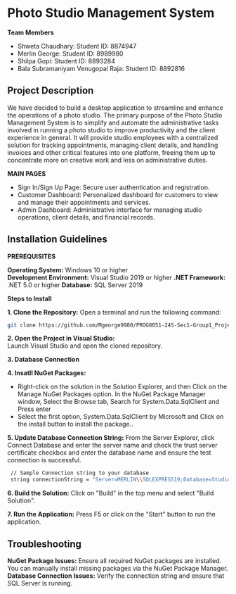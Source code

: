 # Photo Studio Management System
**Team Members**  
* Shweta Chaudhary: Student ID: 8874947  
* Merlin George: Student ID: 8989980  
* Shilpa Gopi: Student ID: 8893284  
* Bala Subramaniyam Venugopal Raja: Student ID: 8892816

## Project Description
We have decided to build a desktop application to streamline and enhance the operations of a photo studio. The primary purpose of the Photo Studio Management System is to simplify and automate the administrative tasks involved in running a photo studio to improve productivity and the client experience in general. It will provide studio employees with a centralized solution for tracking appointments, managing client details, and handling invoices and other critical features into one platform, freeing them up to concentrate more on creative work and less on administrative duties. 

__MAIN PAGES__   
* Sign In/Sign Up Page: Secure user authentication and registration.  
* Customer Dashboard: Personalized dashboard for customers to view and manage their appointments and services.  
* Admin Dashboard: Administrative interface for managing studio operations, client details, and financial records.  

## Installation Guidelines
**PREREQUISITES**
 
__Operating System:__ Windows 10 or higher  
__Development Environment:__ Visual Studio 2019 or higher
__.NET Framework:__ .NET 5.0 or higher
__Database:__ SQL Server 2019

**Steps to Install** 
 
 **1. Clone the Repository:**
Open a terminal and run the following command:
```bash
git clone https://github.com/Mgeorge9980/PROG8051-24S-Sec1-Group1_Project.git
```
**2. Open the Project in Visual Studio:**  
Launch Visual Studio and open the cloned repository.

**3. Database Connection**

**4. Insatll NuGet Packages:**  
* Right-click on the solution in the Solution Explorer, and then Click on the Manage NuGet Packages option. In the NuGet Package Manager window, Select the Browse tab, Search for System.Data.SqlClient and Press enter
* Select the first option, System.Data.SqlClient by Microsoft and Click on the install button to install the package..

**5. Update Database Connection String:** 
From the Server Explorer, click Connect Database and enter the server name and check the trust server certificate checkbox and enter the database name and ensure the test connection is successful.

```bash
 // Sample Connection string to your database
 string connectionString = "Server=MERLIN\\SQLEXPRESS19;Database=StudioManagement;User Id=sa;Password=Conestoga1;Trusted_Connection=True;";
```
**6. Build the Solution:**
Click on "Build" in the top menu and select "Build Solution".

**7. Run the Application:**
Press F5 or click on the "Start" button to run the application.


## Troubleshooting
**NuGet Package Issues:** Ensure all required NuGet packages are installed. You can manually install missing packages via the NuGet Package Manager.  
**Database Connection Issues:** Verify the connection string and ensure that SQL Server is running.
